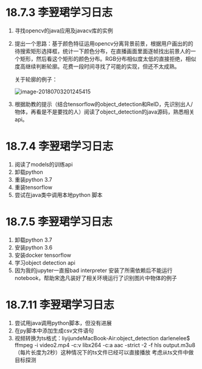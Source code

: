 # 18.7.3 李翌珺学习日志

1. 寻找opencv的java应用及javacv库的实例

2. 提出一个思路：基于颜色特征运用opencv分离背景前景，根据用户画出的的待搜索矩形选择框，统计一下颜色分布，在直播画面里面逐帧找出前景人的一个矩形，然后看这个矩形的颜色分布。RGB分布相似度太低的直接拒绝，相似度高继续判断轮廓。花费一段时间寻找了可能的实现，但还不太成熟。

   关于轮廓的例子：

   ![image-20180703201245415](/var/folders/8w/bwr3kml94913w4d4p44rnh3h0000gn/T/abnerworks.Typora/image-20180703201245415.png)

3. 根据助教的提示（结合tensorflow的object_detection和ReID，先识别出人/物体，再看是不是要找的人）阅读了object_detection的java源码，熟悉相关api。

# 18.7.4 李翌珺学习日志

1. 阅读了models的训练api
2. 卸载python
3. 重装python 3.7
4. 重装tensorflow
5. 尝试在java类中调用本地python 脚本

# 18.7.5 李翌珺学习日志

1. 卸载python 3.7
2. 安装python 3.6
3. 安装docker tensorflow
4. 学习object detection api
5. 因为我的jupyter一直报bad interpreter 安装了所需依赖后不能运行notebook，帮助宋逸凡装好了相关环境运行了识别图片中物体的例子

# 18.7.11 李翌珺学习日志

1. 尝试用java调用python脚本，但没有进展
2. 在py脚本中添加生成csv文件语句
3. 视频转换为ts格式：liyijundeMacBook-Air:object_detection darlenelee$ ffmpeg -i video2.mp4 -c:v libx264 -c:a aac -strict -2 -f hls output.m3u8 （每片长度为2秒）这种情况下的ts文件已经可以直接播放 考虑从ts文件中做目标探测